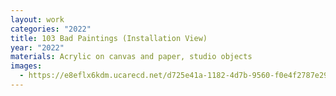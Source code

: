 ```yaml
---
layout: work
categories: "2022"
title: 103 Bad Paintings (Installation View)
year: "2022"
materials: Acrylic on canvas and paper, studio objects
images:
  - https://e8eflx6kdm.ucarecd.net/d725e41a-1182-4d7b-9560-f0e4f2787e29/-/resize/2400/-/quality/lightest/-/format/auto/
---
```

